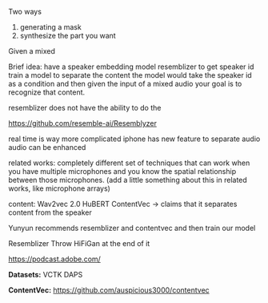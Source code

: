Two ways
1. generating a mask
2. synthesize the part you want

Given a mixed

Brief idea:
have a speaker embedding model
resemblizer to get speaker id
train a model to separate the content
the model would take the speaker id as a condition and then given the input of a mixed audio your goal is to recognize that content.

resemblizer does not have the ability to do the 

https://github.com/resemble-ai/Resemblyzer

real time is way more complicated
iphone has new feature to separate audio
audio can be enhanced

related works:
completely different set of techniques that can work when you have multiple microphones and you know the spatial relationship between those microphones.
(add a little something about this in related works, like microphone arrays)

content:
Wav2vec 2.0
HuBERT
ContentVec -> claims that it separates content from the speaker

Yunyun recommends resemblizer and contentvec and then train our model


Resemblizer
Throw HiFiGan at the end of it

https://podcast.adobe.com/


**Datasets:**
VCTK
DAPS


**ContentVec:**
https://github.com/auspicious3000/contentvec

